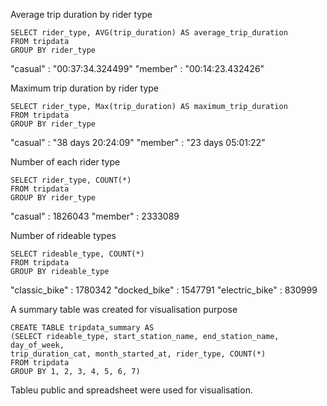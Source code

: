 
Average trip duration by rider type

    SELECT rider_type, AVG(trip_duration) AS average_trip_duration 
    FROM tripdata
    GROUP BY rider_type
    
    
"casual" :	"00:37:34.324499"
"member" :  "00:14:23.432426"


Maximum trip duration by rider type

    SELECT rider_type, Max(trip_duration) AS maximum_trip_duration 
    FROM tripdata
    GROUP BY rider_type
    
"casual" :	"38 days 20:24:09"
"member" :	"23 days 05:01:22"


Number of each rider type

    SELECT rider_type, COUNT(*)
    FROM tripdata
    GROUP BY rider_type
    
    
"casual" :	1826043
"member" :	2333089


Number of rideable types

    SELECT rideable_type, COUNT(*)
    FROM tripdata
    GROUP BY rideable_type
    
  "classic_bike" :	1780342
  "docked_bike" :	1547791
  "electric_bike" :	830999

A summary table was created for visualisation purpose

    CREATE TABLE tripdata_summary AS
    (SELECT rideable_type, start_station_name, end_station_name, day_of_week,
    trip_duration_cat, month_started_at, rider_type, COUNT(*) 
    FROM tripdata
    GROUP BY 1, 2, 3, 4, 5, 6, 7)

Tableu public and spreadsheet were used for visualisation.


